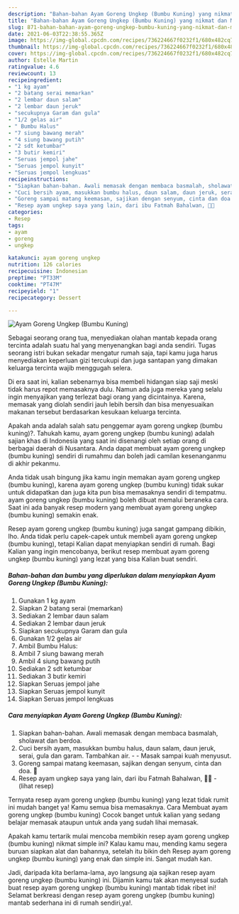 ```yaml
---
description: "Bahan-bahan Ayam Goreng Ungkep (Bumbu Kuning) yang nikmat dan Mudah Dibuat"
title: "Bahan-bahan Ayam Goreng Ungkep (Bumbu Kuning) yang nikmat dan Mudah Dibuat"
slug: 871-bahan-bahan-ayam-goreng-ungkep-bumbu-kuning-yang-nikmat-dan-mudah-dibuat
date: 2021-06-03T22:38:55.365Z
image: https://img-global.cpcdn.com/recipes/736224667f0232f1/680x482cq70/ayam-goreng-ungkep-bumbu-kuning-foto-resep-utama.jpg
thumbnail: https://img-global.cpcdn.com/recipes/736224667f0232f1/680x482cq70/ayam-goreng-ungkep-bumbu-kuning-foto-resep-utama.jpg
cover: https://img-global.cpcdn.com/recipes/736224667f0232f1/680x482cq70/ayam-goreng-ungkep-bumbu-kuning-foto-resep-utama.jpg
author: Estelle Martin
ratingvalue: 4.6
reviewcount: 13
recipeingredient:
- "1 kg ayam"
- "2 batang serai memarkan"
- "2 lembar daun salam"
- "2 lembar daun jeruk"
- "secukupnya Garam dan gula"
- "1/2 gelas air"
- " Bumbu Halus"
- "7 siung bawang merah"
- "4 siung bawang putih"
- "2 sdt ketumbar"
- "3 butir kemiri"
- "Seruas jempol jahe"
- "Seruas jempol kunyit"
- "Seruas jempol lengkuas"
recipeinstructions:
- "Siapkan bahan-bahan. Awali memasak dengan membaca basmalah, sholawat dan berdoa."
- "Cuci bersih ayam, masukkan bumbu halus, daun salam, daun jeruk, serai, gula dan garam. Tambahkan air.   Masak sampai kuah menyusut."
- "Goreng sampai matang keemasan, sajikan dengan senyum, cinta dan doa. 🖤"
- "Resep ayam ungkep saya yang lain, dari ibu Fatmah Bahalwan, 🖤🥰           (lihat resep)"
categories:
- Resep
tags:
- ayam
- goreng
- ungkep

katakunci: ayam goreng ungkep 
nutrition: 126 calories
recipecuisine: Indonesian
preptime: "PT33M"
cooktime: "PT47M"
recipeyield: "1"
recipecategory: Dessert

---
```



![Ayam Goreng Ungkep (Bumbu Kuning)](https://img-global.cpcdn.com/recipes/736224667f0232f1/680x482cq70/ayam-goreng-ungkep-bumbu-kuning-foto-resep-utama.jpg)

Sebagai seorang orang tua, menyediakan olahan mantab kepada orang tercinta adalah suatu hal yang menyenangkan bagi anda sendiri. Tugas seorang istri bukan sekadar mengatur rumah saja, tapi kamu juga harus menyediakan keperluan gizi tercukupi dan juga santapan yang dimakan keluarga tercinta wajib menggugah selera.

Di era  saat ini, kalian sebenarnya bisa membeli hidangan siap saji meski tidak harus repot memasaknya dulu. Namun ada juga mereka yang selalu ingin menyajikan yang terlezat bagi orang yang dicintainya. Karena, memasak yang diolah sendiri jauh lebih bersih dan bisa menyesuaikan makanan tersebut berdasarkan kesukaan keluarga tercinta. 



Apakah anda adalah salah satu penggemar ayam goreng ungkep (bumbu kuning)?. Tahukah kamu, ayam goreng ungkep (bumbu kuning) adalah sajian khas di Indonesia yang saat ini disenangi oleh setiap orang di berbagai daerah di Nusantara. Anda dapat membuat ayam goreng ungkep (bumbu kuning) sendiri di rumahmu dan boleh jadi camilan kesenanganmu di akhir pekanmu.

Anda tidak usah bingung jika kamu ingin memakan ayam goreng ungkep (bumbu kuning), karena ayam goreng ungkep (bumbu kuning) tidak sukar untuk didapatkan dan juga kita pun bisa memasaknya sendiri di tempatmu. ayam goreng ungkep (bumbu kuning) boleh dibuat memalui beraneka cara. Saat ini ada banyak resep modern yang membuat ayam goreng ungkep (bumbu kuning) semakin enak.

Resep ayam goreng ungkep (bumbu kuning) juga sangat gampang dibikin, lho. Anda tidak perlu capek-capek untuk membeli ayam goreng ungkep (bumbu kuning), tetapi Kalian dapat menyiapkan sendiri di rumah. Bagi Kalian yang ingin mencobanya, berikut resep membuat ayam goreng ungkep (bumbu kuning) yang lezat yang bisa Kalian buat sendiri.

<!--inarticleads1-->

##### Bahan-bahan dan bumbu yang diperlukan dalam menyiapkan Ayam Goreng Ungkep (Bumbu Kuning):

1. Gunakan 1 kg ayam
1. Siapkan 2 batang serai (memarkan)
1. Sediakan 2 lembar daun salam
1. Sediakan 2 lembar daun jeruk
1. Siapkan secukupnya Garam dan gula
1. Gunakan 1/2 gelas air
1. Ambil  Bumbu Halus:
1. Ambil 7 siung bawang merah
1. Ambil 4 siung bawang putih
1. Sediakan 2 sdt ketumbar
1. Sediakan 3 butir kemiri
1. Siapkan Seruas jempol jahe
1. Siapkan Seruas jempol kunyit
1. Siapkan Seruas jempol lengkuas




<!--inarticleads2-->

##### Cara menyiapkan Ayam Goreng Ungkep (Bumbu Kuning):

1. Siapkan bahan-bahan. Awali memasak dengan membaca basmalah, sholawat dan berdoa.
1. Cuci bersih ayam, masukkan bumbu halus, daun salam, daun jeruk, serai, gula dan garam. Tambahkan air.  -  - Masak sampai kuah menyusut.
1. Goreng sampai matang keemasan, sajikan dengan senyum, cinta dan doa. 🖤
1. Resep ayam ungkep saya yang lain, dari ibu Fatmah Bahalwan, 🖤🥰 -           (lihat resep)




Ternyata resep ayam goreng ungkep (bumbu kuning) yang lezat tidak rumit ini mudah banget ya! Kamu semua bisa memasaknya. Cara Membuat ayam goreng ungkep (bumbu kuning) Cocok banget untuk kalian yang sedang belajar memasak ataupun untuk anda yang sudah lihai memasak.

Apakah kamu tertarik mulai mencoba membikin resep ayam goreng ungkep (bumbu kuning) nikmat simple ini? Kalau kamu mau, mending kamu segera buruan siapkan alat dan bahannya, setelah itu bikin deh Resep ayam goreng ungkep (bumbu kuning) yang enak dan simple ini. Sangat mudah kan. 

Jadi, daripada kita berlama-lama, ayo langsung aja sajikan resep ayam goreng ungkep (bumbu kuning) ini. Dijamin kamu tak akan menyesal sudah buat resep ayam goreng ungkep (bumbu kuning) mantab tidak ribet ini! Selamat berkreasi dengan resep ayam goreng ungkep (bumbu kuning) mantab sederhana ini di rumah sendiri,ya!.

